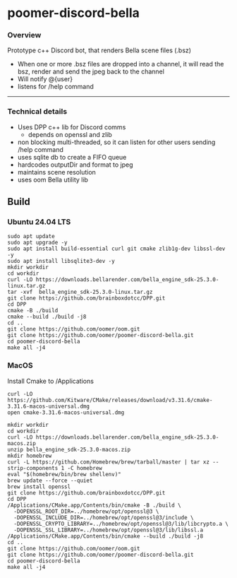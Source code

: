 # poomer-discord-bella

### Overview

Prototype c++ Discord bot, that renders Bella scene files (.bsz)
- When one or more .bsz files are dropped into a channel, it will read the bsz, render and  send the jpeg back to the channel
- Will notify @{user}  
- listens for /help command 

----
### Technical details
- Uses DPP c++ lib for Discord comms
    - depends on openssl and zlib 
- non blocking multi-threaded, so it can listen for other users sending /help command 
- uses sqlite db to create a FIFO queue
- hardcodes outputDir and format to jpeg
- maintains scene resolution
- uses oom Bella utility lib

## Build

### Ubuntu 24.04 LTS

```
sudo apt update
sudo apt upgrade -y
sudo apt install build-essential curl git cmake zlib1g-dev libssl-dev -y
sudo apt install libsqlite3-dev -y
mkdir workdir
cd workdir
curl -LO https://downloads.bellarender.com/bella_engine_sdk-25.3.0-linux.tar.gz
tar -xvf  bella_engine_sdk-25.3.0-linux.tar.gz
git clone https://github.com/brainboxdotcc/DPP.git
cd DPP
cmake -B ./build
cmake --build ./build -j8
cd ..
git clone https://github.com/oomer/oom.git
git clone https://github.com/oomer/poomer-discord-bella.git
cd poomer-discord-bella
make all -j4
```

### MacOS

Install Cmake to /Applications
```
curl -LO https://github.com/Kitware/CMake/releases/download/v3.31.6/cmake-3.31.6-macos-universal.dmg
open cmake-3.31.6-macos-universal.dmg
```


```
mkdir workdir
cd workdir
curl -LO https://downloads.bellarender.com/bella_engine_sdk-25.3.0-macos.zip
unzip bella_engine_sdk-25.3.0-macos.zip
mkdir homebrew
curl -L https://github.com/Homebrew/brew/tarball/master | tar xz --strip-components 1 -C homebrew
eval "$(homebrew/bin/brew shellenv)"
brew update --force --quiet
brew install openssl
git clone https://github.com/brainboxdotcc/DPP.git
cd DPP
/Applications/CMake.app/Contents/bin/cmake -B ./build \
  -DOPENSSL_ROOT_DIR=../homebrew/opt/openssl@3 \
  -DOPENSSL_INCLUDE_DIR=../homebrew/opt/openssl@3/include \
  -DOPENSSL_CRYPTO_LIBRARY=../homebrew/opt/openssl@3/lib/libcrypto.a \
  -DOPENSSL_SSL_LIBRARY=../homebrew/opt/openssl@3/lib/libssl.a
/Applications/CMake.app/Contents/bin/cmake --build ./build -j8
cd ..
git clone https://github.com/oomer/oom.git
git clone https://github.com/oomer/poomer-discord-bella.git
cd poomer-discord-bella
make all -j4
```

